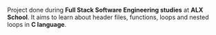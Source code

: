 Project done during **Full Stack Software Engineering studies** at **ALX School**. It aims to learn about header files, functions, loops and nested loops in **C language**.
		
